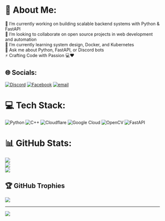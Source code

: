 # 💫 About Me:
🔭 I’m currently working on building scalable backend systems with Python & FastAPI  <br>👯 I’m looking to collaborate on open source projects in web development and automation  <br>🌱 I’m currently learning system design, Docker, and Kubernetes  <br>💬 Ask me about Python, FastAPI, or Discord bots  <br>⚡ Crafting Code with Passion 💻❤️<br>


## 🌐 Socials:
[![Discord](https://img.shields.io/badge/Discord-%237289DA.svg?logo=discord&logoColor=white)](https://discord.com/users/819792024336072714) [![Facebook](https://img.shields.io/badge/Facebook-%231877F2.svg?logo=Facebook&logoColor=white)](https://facebook.com/whitedevil1414) [![email](https://img.shields.io/badge/Email-D14836?logo=gmail&logoColor=white)](mailto:white.devil.dev.141@gmail.com) 

# 💻 Tech Stack:
![Python](https://img.shields.io/badge/python-3670A0?style=flat&logo=python&logoColor=ffdd54) ![C++](https://img.shields.io/badge/c++-%2300599C.svg?style=flat&logo=c%2B%2B&logoColor=white) ![Cloudflare](https://img.shields.io/badge/Cloudflare-F38020?style=flat&logo=Cloudflare&logoColor=white) ![Google Cloud](https://img.shields.io/badge/GoogleCloud-%234285F4.svg?style=flat&logo=google-cloud&logoColor=white) ![OpenCV](https://img.shields.io/badge/opencv-%23white.svg?style=flat&logo=opencv&logoColor=white) ![FastAPI](https://img.shields.io/badge/FastAPI-005571?style=flat&logo=fastapi)
# 📊 GitHub Stats:
![](https://github-readme-stats.vercel.app/api?username=whitedevil-141&theme=one_dark_pro&hide_border=true&include_all_commits=false&count_private=false)<br/>
![](https://nirzak-streak-stats.vercel.app/?user=whitedevil-141&theme=one_dark_pro&hide_border=true)<br/>
![](https://github-readme-stats.vercel.app/api/top-langs/?username=whitedevil-141&theme=one_dark_pro&hide_border=true&include_all_commits=false&count_private=false&layout=compact)

## 🏆 GitHub Trophies
![](https://github-profile-trophy.vercel.app/?username=whitedevil-141&theme=radical&no-frame=true&no-bg=false&margin-w=4)

---
[![](https://visitcount.itsvg.in/api?id=whitedevil-141&icon=0&color=0)](https://visitcount.itsvg.in)

<!-- Proudly created with GPRM ( https://gprm.itsvg.in ) -->
